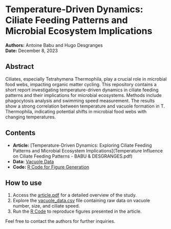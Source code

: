 # Temperature-Driven Dynamics: Ciliate Feeding Patterns and Microbial Ecosystem Implications

**Authors:** Antoine Babu and Hugo Desgranges  
**Date:** December 8, 2023

## Abstract
Ciliates, especially Tetrahymena Thermophila, play a crucial role in microbial food webs, impacting organic matter cycling. This repository contains a short report investigating temperature-driven dynamics in ciliate feeding patterns and their implications for microbial ecosystems. Methods include phagocytosis analysis and swimming speed measurement. The results show a strong correlation between temperature and vacuole formation in T. Thermophila, indicating potential shifts in microbial food webs with changing temperatures.

## Contents
- **Article:** [Temperature-Driven Dynamics: Exploring Ciliate Feeding Patterns and Microbial Ecosystem Implications](Temperature Influence on Ciliate Feeding Patterns - BABU & DESGRANGES.pdf)
- **Data:** [Vacuole Data](vacuole_data.csv)
- **Code:** [R Code for Figure Generation](code/R_code.R)

## How to use
1. Access the [article.pdf](article.pdf) for a detailed overview of the study.
2. Explore the [vacuole_data.csv](vacuole_data.csv) file containing raw data on vacuole number, size, and ciliate speed.
3. Run the [R Code](code/R_code.R) to reproduce figures presented in the article.

Feel free to contact the authors for further inquiries.
